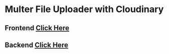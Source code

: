 # Multer File Uploader with Cloudinary
## Frontend [Click Here](https://multer-file-cloudinary-frontend.vercel.app/)
## Backend [Click Here](https://multer-file-cloudinary-backend.vercel.app/)
